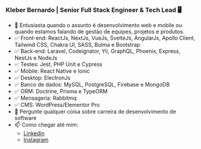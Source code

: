 ### Kleber Bernardo | Senior Full Stack Engineer & Tech Lead 🖥️

- :wave: Entusiasta quando o assunto é desenvolvimento web e mobile ou quando estamos falando de gestão de equipes, projetos e produtos.
- :white_check_mark: Front-end: ReactJs, NextJs, VueJs, SvelteJs, AngularJs, Apollo Client, Tailwind CSS, Chakra UI, SASS, Bulma e Bootstrap
- :white_check_mark: Back-end: Laravel, Codeignator, Yii, GraphQL, Phoenix, Express, NestJs e NodeJs
- :white_check_mark: Testes: Jest, PHP Unit e Cypress
- :white_check_mark: Mobile: React Native e Ionic
- :white_check_mark: Desktop: ElectronJs
- :white_check_mark: Banco de dados: MySQL, PostgreSQL, Firebase e MongoDB
- :white_check_mark: ORM: Doctrine, Prisma e TypeORM
- :white_check_mark: Mensageria: Rabbitmq
- :white_check_mark: CMS: WordPress/Elementor Pro
- 💬 Pergunte qualquer coisa sobre carreira de desenvolvimento de software
- 📫 Como chegar até mim: 
   - [Linkedin](https://www.linkedin.com/in/kleberbernardo/)
   - [Instagram](https://www.instagram.com/kleber.sbernardo/)
